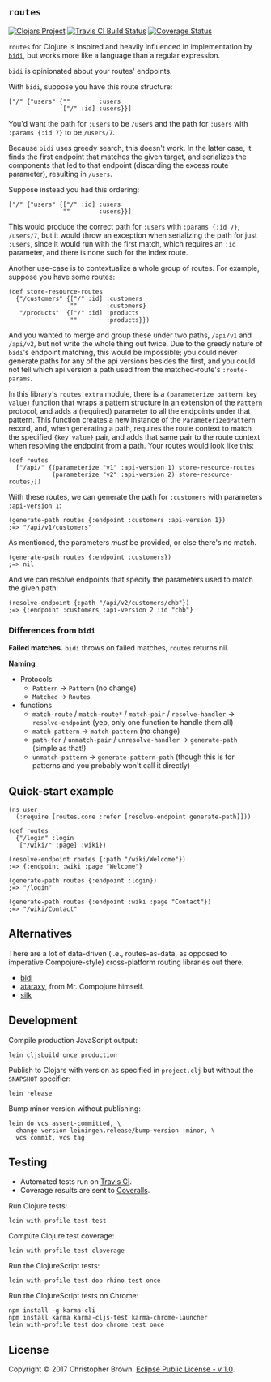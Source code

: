 ## `routes`

[![Clojars Project](https://img.shields.io/clojars/v/routes.svg)](https://clojars.org/routes)
[![Travis CI Build Status](https://travis-ci.org/chbrown/routes-clojure.svg?branch=master)](https://travis-ci.org/chbrown/routes-clojure)
[![Coverage Status](https://coveralls.io/repos/github/chbrown/routes-clojure/badge.svg?branch=master)](https://coveralls.io/github/chbrown/routes-clojure?branch=master)

`routes` for Clojure is inspired and heavily influenced in implementation by [`bidi`](https://github.com/juxt/bidi),
but works more like a language than a regular expression.

`bidi` is opinionated about your routes' endpoints.

With `bidi`, suppose you have this route structure:

    ["/" {"users" {""        :users
                   ["/" :id] :users}}]

You'd want the path for `:users` to be `/users` and the path for `:users` with `:params {:id 7}` to be `/users/7`.

Because `bidi` uses greedy search, this doesn't work.
In the latter case, it finds the first endpoint that matches the given target,
and serializes the components that led to that endpoint (discarding the excess route parameter),
resulting in `/users`.

Suppose instead you had this ordering:

    ["/" {"users" {["/" :id] :users
                   ""        :users}}]

This would produce the correct path for `:users` with `:params {:id 7}`, `/users/7`,
but it would throw an exception when serializing the path for just `:users`,
since it would run with the first match, which requires an `:id` parameter,
and there is none such for the index route.

Another use-case is to contextualize a whole group of routes.
For example, suppose you have some routes:

    (def store-resource-routes
      {"/customers" {["/" :id] :customers
                     ""        :customers}
       "/products"  {["/" :id] :products
                     ""        :products}})

And you wanted to merge and group these under two paths,
`/api/v1` and `/api/v2`,
but not write the whole thing out twice.
Due to the greedy nature of `bidi`'s endpoint matching, this would be impossible;
you could never generate paths for any of the api versions besides the first,
and you could not tell which api version a path used from the matched-route's `:route-params`.

In this library's `routes.extra` module,
there is a `(parameterize pattern key value)` function
that wraps a pattern structure in an extension of the `Pattern` protocol,
and adds a (required) parameter to all the endpoints under that pattern.
This function creates a new instance of the `ParameterizedPattern` record,
and, when generating a path, requires the route context to match the specified `{key value}` pair,
and adds that same pair to the route context when resolving the endpoint from a path.
Your routes would look like this:

    (def routes
      ["/api/" {(parameterize "v1" :api-version 1) store-resource-routes
                (parameterize "v2" :api-version 2) store-resource-routes}])

With these routes, we can generate the path for `:customers` with parameters `:api-version 1`:

    (generate-path routes {:endpoint :customers :api-version 1})
    ;=> "/api/v1/customers"

As mentioned, the parameters _must_ be provided, or else there's no match.

    (generate-path routes {:endpoint :customers})
    ;=> nil

And we can resolve endpoints that specify the parameters used to match the given path:

    (resolve-endpoint {:path "/api/v2/customers/chb"})
    ;=> {:endpoint :customers :api-version 2 :id "chb"}


### Differences from `bidi`

**Failed matches.**
`bidi` throws on failed matches, `routes` returns nil.

**Naming**
* Protocols
  - `Pattern` → `Pattern` (no change)
  - `Matched` → `Routes`
* functions
  - `match-route` / `match-route*` / `match-pair` / `resolve-handler` → `resolve-endpoint`
    (yep, only one function to handle them all)
  - `match-pattern` → `match-pattern`
    (no change)
  - `path-for` / `unmatch-pair` / `unresolve-handler` → `generate-path`
    (simple as that!)
  - `unmatch-pattern` → `generate-pattern-path`
    (though this is for patterns and you probably won't call it directly)


## Quick-start example

    (ns user
      (:require [routes.core :refer [resolve-endpoint generate-path]]))

    (def routes
      {"/login" :login
       ["/wiki/" :page] :wiki})

    (resolve-endpoint routes {:path "/wiki/Welcome"})
    ;=> {:endpoint :wiki :page "Welcome"}

    (generate-path routes {:endpoint :login})
    ;=> "/login"

    (generate-path routes {:endpoint :wiki :page "Contact"})
    ;=> "/wiki/Contact"


## Alternatives

There are a lot of data-driven (i.e., routes-as-data, as opposed to imperative Compojure-style) cross-platform routing libraries out there.

* [bidi](https://github.com/juxt/bidi)
* [ataraxy](https://github.com/weavejester/ataraxy), from Mr. Compojure himself.
* [silk](https://github.com/DomKM/silk)


## Development

Compile production JavaScript output:

    lein cljsbuild once production

Publish to Clojars with version as specified in `project.clj` but without the `-SNAPSHOT` specifier:

    lein release

Bump minor version without publishing:

    lein do vcs assert-committed, \
      change version leiningen.release/bump-version :minor, \
      vcs commit, vcs tag


## Testing

* Automated tests run on [Travis CI](https://travis-ci.org/chbrown/routes-clojure).
* Coverage results are sent to [Coveralls](https://coveralls.io/github/chbrown/routes-clojure).

Run Clojure tests:

    lein with-profile test test

Compute Clojure test coverage:

    lein with-profile test cloverage

Run the ClojureScript tests:

    lein with-profile test doo rhino test once

Run the ClojureScript tests on Chrome:

    npm install -g karma-cli
    npm install karma karma-cljs-test karma-chrome-launcher
    lein with-profile test doo chrome test once


## License

Copyright © 2017 Christopher Brown. [Eclipse Public License - v 1.0](https://www.eclipse.org/legal/epl-v10.html).
